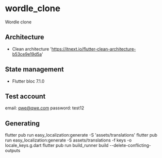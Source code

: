 # wordle_clone

Wordle clone

## Architecture

- Clean architecture 'https://itnext.io/flutter-clean-architecture-b53ce9e19d5a'

## State management

- Flutter bloc 7.1.0

## Test account 

email: qwe@qwe.com
password: test12

## Generating 

flutter pub run easy_localization:generate -S 'assets/translations'
flutter pub run easy_localization:generate -S assets/translations -f keys -o locale_keys.g.dart
flutter pub run build_runner build --delete-conflicting-outputs
